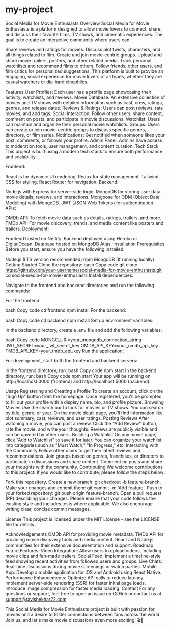 # my-project
Social Media for Movie Enthusiasts
Overview
Social Media for Movie Enthusiasts is a platform designed to allow movie lovers to connect, share, and discuss their favorite films, TV shows, and cinematic experiences. The goal is to create an interactive community where users can:

Share reviews and ratings for movies.
Discuss plot twists, characters, and all things related to film.
Create and join movie-centric groups.
Upload and share movie trailers, posters, and other related media.
Track personal watchlists and recommend films to others.
Follow friends, other users, and film critics for personalized suggestions.
This platform is built to provide an engaging, social experience for movie lovers of all types, whether they are casual watchers or die-hard cinephiles.

Features
User Profiles: Each user has a profile page showcasing their activity, watchlists, and reviews.
Movie Database: An extensive collection of movies and TV shows with detailed information such as cast, crew, ratings, genres, and release dates.
Reviews & Ratings: Users can post reviews, rate movies, and add tags.
Social Interaction: Follow other users, share content, comment on posts, and participate in movie discussions.
Watchlist: Users can maintain and organize their personal movie watchlists.
Groups: Users can create or join movie-centric groups to discuss specific genres, directors, or film series.
Notifications: Get notified when someone likes your post, comments, or follows your profile.
Admin Panel: Admins have access to moderation tools, user management, and content curation.
Tech Stack
This project is built using a modern tech stack to ensure both performance and scalability.

Frontend:

React.js for dynamic UI rendering.
Redux for state management.
Tailwind CSS for styling.
React Router for navigation.
Backend:

Node.js with Express for server-side logic.
MongoDB for storing user data, movie details, reviews, and interactions.
Mongoose for ODM (Object Data Modeling) with MongoDB.
JWT (JSON Web Tokens) for authentication.
APIs:

OMDb API: To fetch movie data such as details, ratings, trailers, and more.
TMDb API: For movie discovery, trends, and media content like posters and trailers.
Deployment:

Frontend hosted on Netlify.
Backend deployed using Heroku or DigitalOcean.
Database hosted on MongoDB Atlas.
Installation
Prerequisites
Before you start, ensure you have the following installed:

Node.js (LTS version recommended)
npm
MongoDB (If running locally)
Getting Started
Clone the repository:
bash
Copy code
git clone https://github.com/your-username/social-media-for-movie-enthusiasts.git
cd social-media-for-movie-enthusiasts
Install dependencies:

Navigate to the frontend and backend directories and run the following commands:

For the frontend:

bash
Copy code
cd frontend
npm install
For the backend:

bash
Copy code
cd backend
npm install
Set up environment variables:

In the backend directory, create a .env file and add the following variables:

bash
Copy code
MONGO_URI=your_mongodb_connection_string
JWT_SECRET=your_jwt_secret_key
OMDB_API_KEY=your_omdb_api_key
TMDB_API_KEY=your_tmdb_api_key
Run the application:

For development, start both the frontend and backend servers:

In the frontend directory, run:
bash
Copy code
npm start
In the backend directory, run:
bash
Copy code
npm start
Your app will be running on http://localhost:3000 (frontend) and http://localhost:5000 (backend).

Usage
Registering and Creating a Profile
To create an account, click on the "Sign Up" button from the homepage.
Once registered, you'll be prompted to fill out your profile with a display name, bio, and profile picture.
Browsing Movies
Use the search bar to look for movies or TV shows. You can search by title, genre, or year.
On the movie detail page, you’ll find information like plot summary, cast, reviews, and user ratings.
Posting Reviews
After watching a movie, you can post a review. Click the "Add Review" button, rate the movie, and write your thoughts. Reviews are publicly visible and can be upvoted by other users.
Building a Watchlist
On any movie page, click "Add to Watchlist" to save it for later. You can organize your watchlist into categories such as "Must Watch," "In Progress," etc.
Interacting with the Community
Follow other users to get their latest reviews and recommendations.
Join groups based on genres, franchises, or directors to participate in discussions and share content.
Comment on posts and share your thoughts with the community.
Contributing
We welcome contributions to this project! If you would like to contribute, please follow the steps below:

Fork this repository.
Create a new branch: git checkout -b feature-branch.
Make your changes and commit them: git commit -m 'Add feature'.
Push to your forked repository: git push origin feature-branch.
Open a pull request (PR) describing your changes.
Please ensure that your code follows the existing style and includes tests where applicable. We also encourage writing clear, concise commit messages.

License
This project is licensed under the MIT License - see the LICENSE file for details.

Acknowledgements
OMDb API for providing movie metadata.
TMDb API for providing movie discovery tools and media content.
React and Node.js communities for their extensive documentation and support.
Roadmap
Future Features:
Video Integration: Allow users to upload videos, including movie clips and fan-made trailers.
Social Feed: Implement a timeline-style feed showing recent activities from followed users and groups.
Live Chats: Real-time discussions during movie screenings or watch parties.
Mobile App: Develop a mobile application for iOS and Android using React Native.
Performance Enhancements:
Optimize API calls to reduce latency.
Implement server-side rendering (SSR) for faster initial page loads.
Introduce image compression for faster media loading.
Contact
For any questions or support, feel free to open an issue on GitHub or contact us at support@ravishekhar22.com.

This Social Media for Movie Enthusiasts project is built with passion for movies and a desire to foster connections between fans across the world. Join us, and let's make movie discussions even more exciting! 🎬🍿

